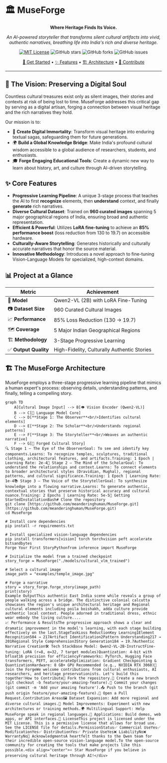 # 🏛️ MuseForge

<div align="center">

**Where Heritage Finds Its Voice.**

*An AI-powered storyteller that transforms silent cultural artifacts into vivid, authentic narratives, breathing life into India's rich and diverse heritage.*

</div>

<div align="center">

[![MIT License](https://img.shields.io/badge/License-MIT-green.svg)](https://choosealicense.com/licenses/mit/)
![GitHub stars](https://img.shields.io/github/stars/meanderinghuman/MuseForge?style=social)
![GitHub forks](https://img.shields.io/github/forks/meanderinghuman/MuseForge?style=social)
![GitHub issues](https://img.shields.io/github/issues/meanderinghuman/MuseForge)

[🚀 Get Started](#-getting-started) • [✨ Features](#-core-features) • [🏗️ Architecture](#-the-museforge-architecture) • [🤝 Contribute](#-join-the-forge)

---

</div>

## 🌟 The Vision: Preserving a Digital Soul

Countless cultural treasures exist only as silent images, their stories and contexts at risk of being lost to time. MuseForge addresses this critical gap by serving as a digital artisan, forging a connection between visual heritage and the rich narratives they hold.

Our mission is to:
-   📜 **Create Digital Immortality**: Transform visual heritage into enduring textual sagas, safeguarding them for future generations.
-   🌍 **Build a Global Knowledge Bridge**: Make India's profound cultural wisdom accessible to a global audience of researchers, students, and enthusiasts.
-   🎓 **Forge Engaging Educational Tools**: Create a dynamic new way to learn about history, art, and culture through AI-driven storytelling.

## ✨ Core Features

-   **Progressive Learning Pipeline**: A unique 3-stage process that teaches the AI to first **recognize** elements, then **understand** context, and finally **generate** rich narratives.
-   **Diverse Cultural Dataset**: Trained on **960 curated images** spanning 5 major geographical regions of India, ensuring broad and authentic representation.
-   **Efficient & Powerful**: Utilizes **LoRA fine-tuning** to achieve an **85% performance boost** (loss reduction from 130 to 19.7) on accessible hardware.
-   **Culturally-Aware Storytelling**: Generates historically and culturally accurate narratives that honor the source material.
-   **Innovative Methodology**: Introduces a novel approach to fine-tuning Vision-Language Models for specialized, high-context domains.

## 📊 Project at a Glance

| Metric                | Achievement                                |
| --------------------- | ------------------------------------------ |
| 🧠 **Model** | Qwen2-VL (2B) with LoRA Fine-Tuning        |
| 📷 **Dataset Size** | 960 Curated Cultural Images                |
| 📈 **Performance** | 85% Loss Reduction (130 → 19.7)            |
| 🗺️ **Coverage** | 5 Major Indian Geographical Regions        |
| 🏗️ **Methodology** | 3-Stage Progressive Learning               |
| ✅ **Output Quality** | High-Fidelity, Culturally Authentic Stories|

## 🏗️ The MuseForge Architecture

MuseForge employs a three-stage progressive learning pipeline that mimics a human expert's process: observing details, understanding patterns, and finally, telling a compelling story.

```mermaid
graph TD
    A[Cultural Image Input] --> B[👁️ Vision Encoder (Qwen2-VL)]
    B --> C[🧠 Language Model Core]
    C --> D[**Stage 1: The Observer**<br/>Identifies cultural elements]
    D --> E[**Stage 2: The Scholar**<br/>Understands regional patterns]
    E --> F[**Stage 3: The Storyteller**<br/>Weaves an authentic narrative]
    F --> G[📖 Forged Cultural Story]
🔍 Stage 1 — The Eye of the ObserverGoal: To see and identify key components.Learns: To recognize temples, sculptures, traditional clothing, architectural features, and artifacts.Training: 1 Epoch | Learning Rate: 2e-4🎨 Stage 2 — The Mind of the ScholarGoal: To understand the relationships and context.Learns: To connect elements to broader architectural styles (Dravidian, Mughal), regional patterns, and cultural significance.Training: 1 Epoch | Learning Rate: 1e-4📚 Stage 3 — The Voice of the StorytellerGoal: To synthesize knowledge into a flowing narrative.Learns: To generate authentic, contextual stories that preserve historical accuracy and cultural nuance.Training: 2 Epochs | Learning Rate: 5e-5🚀 Getting StartedInstallationBash# Clone the repository
git clone [https://github.com/meanderinghuman/MuseForge.git](https://github.com/meanderinghuman/MuseForge.git)
cd MuseForge

# Install core dependencies
pip install -r requirements.txt

# Install specialized vision-language dependencies
pip install transformers[vision] torch torchvision peft accelerate bitsandbytes
Forge Your First StoryPythonfrom inference import MuseForge

# Initialize the model from a trained checkpoint
story_forge = MuseForge("./models/cultural_vlm_trained")

# Select a cultural image
image_path = "examples/temple_image.jpg"

# Forge a narrative
story = story_forge.forge_story(image_path)
print(story)
Example OutputThis authentic East India scene while reveals a group of people walking across a bridge. The distinctive colonial calcutta showcases the region's unique architectural heritage and Regional cultural elements including poila boishakh, adda culture provide authentic local context. People adorned in traditional dress, ethnic wear embody the living culture....
📈 Performance & ResultsThe progressive approach shows a clear and dramatic improvement in the model's learning, with each stage building effectively on the last.StageTaskLoss ReductionKey Learning1Element Recognition504 → 217Artifact Identification2Pattern Understanding217 → 201Regional Style Comprehension3Story Generation184 → 19.7Authentic Narrative Creation🛠️ Tech StackBase Model: Qwen2-VL-2B-InstructFine-tuning: LoRA (r=8, α=32, 7 target modules)Quantization: 4-bit with bfloat16 precision for efficiencyFrameworks: PyTorch, Hugging Face transformers, PEFT, accelerateOptimization: Gradient Checkpointing & QuantizationHardware: 8 GB+ GPU Recommended (e.g., NVIDIA RTX 3060)🤝 Join the ForgeWe welcome contributions from cultural enthusiasts, AI researchers, and heritage preservationists. Let's build this together!How to Contribute🍴 Fork the repository.🌿 Create a new branch (git checkout -b feature/your-amazing-feature).💾 Commit your changes (git commit -m 'Add your amazing feature').📤 Push to the branch (git push origin feature/your-amazing-feature).🔀 Open a Pull Request.Contribution Areas🖼️ Dataset Expansion: Add more regional and diverse cultural images.🧠 Model Improvements: Experiment with new architectures or training methods.🌍 Multilingual Support: Help MuseForge speak in regional languages.🧩 Applications: Build demos, web apps, or API interfaces.📜 LicenseThis project is licensed under the MIT License. This is a permissive license that allows for broad use. See the LICENSE file for details.PermissionStatus✅ Commercial UseYes✅ ModificationYes✅ DistributionYes✅ Private UseYes❌ LiabilityNo❌ WarrantyNo🙏 AcknowledgmentsA heartfelt thanks to the Qwen team for their incredible open-source vision-language model.To the open-source community for creating the tools that make projects like this possible.<div align="center">⭐ Star MuseForge if you believe in preserving cultural heritage through AI!</div>